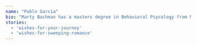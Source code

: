 ```yaml
---
name: "Pablo Garcia"
bio: "Marty Bachman has a masters degree in Behavioral Psycology from McGill University."
stories: 
  - 'wishes-for-your-journey'
  - 'wishes-for-sweeping-romance'
---
```

